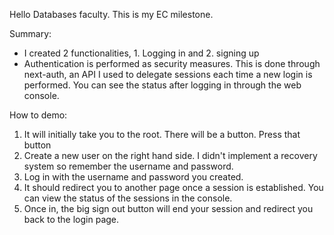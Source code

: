 Hello Databases faculty. This is my EC milestone.

Summary: 
- I created 2 functionalities, 1. Logging in  and   2. signing up
- Authentication is performed as security measures. This is done through next-auth, an API
  I used to delegate sessions each time a new login is performed. You can see the status after logging in through the web console.


How to demo:
1. It will initially take you to the root. There will be a button. Press that button
2. Create a new user on the right hand side. I didn't implement a recovery system so remember the username and password.
3. Log in with the username and password you created.
4. It should redirect you to another page once a session is established. You can view the status of the sessions in the console.
5. Once in, the big sign out button will end your session and redirect you back to the login page.
